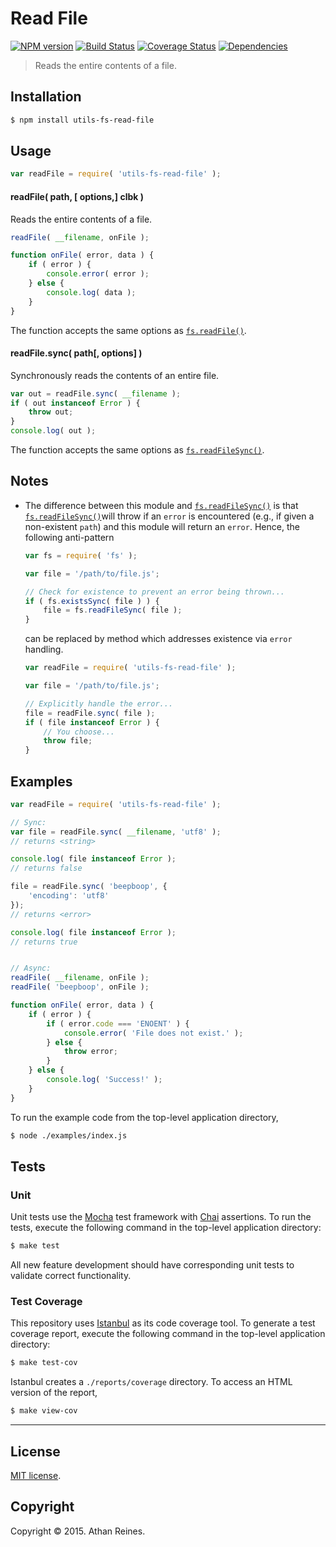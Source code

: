 Read File
===
[![NPM version][npm-image]][npm-url] [![Build Status][travis-image]][travis-url] [![Coverage Status][codecov-image]][codecov-url] [![Dependencies][dependencies-image]][dependencies-url]

> Reads the entire contents of a file.


## Installation

``` bash
$ npm install utils-fs-read-file
```


## Usage

``` javascript
var readFile = require( 'utils-fs-read-file' );
```

#### readFile( path, [ options,] clbk )

Reads the entire contents of a file.

``` javascript
readFile( __filename, onFile );

function onFile( error, data ) {
	if ( error ) {
		console.error( error );
	} else {
		console.log( data );
	}
}
```

The function accepts the same options as [`fs.readFile()`](https://nodejs.org/api/fs.html#fs_fs_readfile_filename_options_callback).


#### readFile.sync( path[, options] )

Synchronously reads the contents of an entire file.

``` javascript
var out = readFile.sync( __filename );
if ( out instanceof Error ) {
	throw out;
}
console.log( out );
```

The function accepts the same options as [`fs.readFileSync()`](https://nodejs.org/api/fs.html#fs_fs_readfilesync_filename_options).


## Notes

*	The difference between this module and [`fs.readFileSync()`](https://nodejs.org/api/fs.html#fs_fs_readfilesync_filename_options) is that [`fs.readFileSync()`](https://nodejs.org/api/fs.html#fs_fs_readfilesync_filename_options)will throw if an `error` is encountered (e.g., if given a non-existent `path`) and this module will return an `error`. Hence, the following anti-pattern

	``` javascript
	var fs = require( 'fs' );

	var file = '/path/to/file.js';

	// Check for existence to prevent an error being thrown...
	if ( fs.existsSync( file ) ) {
		file = fs.readFileSync( file );
	}
	```

	can be replaced by method which addresses existence via `error` handling.

	``` javascript
	var readFile = require( 'utils-fs-read-file' );

	var file = '/path/to/file.js';

	// Explicitly handle the error...
	file = readFile.sync( file );
	if ( file instanceof Error ) {
		// You choose...
		throw file;
	}
	```


## Examples

``` javascript
var readFile = require( 'utils-fs-read-file' );

// Sync:
var file = readFile.sync( __filename, 'utf8' );
// returns <string>

console.log( file instanceof Error );
// returns false

file = readFile.sync( 'beepboop', {
	'encoding': 'utf8'
});
// returns <error>

console.log( file instanceof Error );
// returns true


// Async:
readFile( __filename, onFile );
readFile( 'beepboop', onFile );

function onFile( error, data ) {
	if ( error ) {
		if ( error.code === 'ENOENT' ) {
			console.error( 'File does not exist.' );
		} else {
			throw error;
		}
	} else {
		console.log( 'Success!' );
	}
}
```

To run the example code from the top-level application directory,

``` bash
$ node ./examples/index.js
```


## Tests

### Unit

Unit tests use the [Mocha](http://mochajs.org/) test framework with [Chai](http://chaijs.com) assertions. To run the tests, execute the following command in the top-level application directory:

``` bash
$ make test
```

All new feature development should have corresponding unit tests to validate correct functionality.


### Test Coverage

This repository uses [Istanbul](https://github.com/gotwarlost/istanbul) as its code coverage tool. To generate a test coverage report, execute the following command in the top-level application directory:

``` bash
$ make test-cov
```

Istanbul creates a `./reports/coverage` directory. To access an HTML version of the report,

``` bash
$ make view-cov
```


---
## License

[MIT license](http://opensource.org/licenses/MIT).


## Copyright

Copyright &copy; 2015. Athan Reines.


[npm-image]: http://img.shields.io/npm/v/utils-fs-read-file.svg
[npm-url]: https://npmjs.org/package/utils-fs-read-file

[travis-image]: http://img.shields.io/travis/kgryte/utils-fs-read-file/master.svg
[travis-url]: https://travis-ci.org/kgryte/utils-fs-read-file

[codecov-image]: https://img.shields.io/codecov/c/github/kgryte/utils-fs-read-file/master.svg
[codecov-url]: https://codecov.io/github/kgryte/utils-fs-read-file?branch=master

[dependencies-image]: http://img.shields.io/david/kgryte/utils-fs-read-file.svg
[dependencies-url]: https://david-dm.org/kgryte/utils-fs-read-file

[dev-dependencies-image]: http://img.shields.io/david/dev/kgryte/utils-fs-read-file.svg
[dev-dependencies-url]: https://david-dm.org/dev/kgryte/utils-fs-read-file

[github-issues-image]: http://img.shields.io/github/issues/kgryte/utils-fs-read-file.svg
[github-issues-url]: https://github.com/kgryte/utils-fs-read-file/issues
